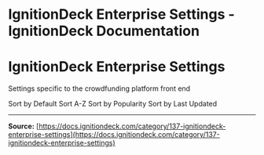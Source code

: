 # IgnitionDeck Enterprise Settings - IgnitionDeck Documentation

# IgnitionDeck Enterprise Settings

Settings specific to the crowdfunding platform front end

Sort by Default
Sort A-Z
Sort by Popularity
Sort by Last Updated



---
**Source:** [https://docs.ignitiondeck.com/category/137-ignitiondeck-enterprise-settings](https://docs.ignitiondeck.com/category/137-ignitiondeck-enterprise-settings)

